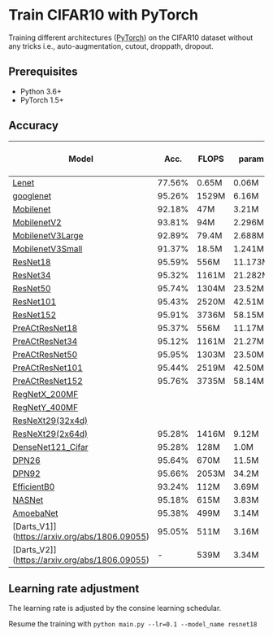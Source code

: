 # Train CIFAR10 with PyTorch

Training different architectures ([PyTorch](http://pytorch.org/)) on the CIFAR10 dataset without any tricks i.e., auto-augmentation, cutout, droppath, dropout.

## Prerequisites
- Python 3.6+
- PyTorch 1.5+

## Accuracy
| Model             | Acc.        | FLOPS        | param        | training time (hours)|
| ----------------- | ----------- | -----------  | -----------  | -----------          |
| [Lenet](http://vision.stanford.edu/cs598_spring07/papers/Lecun98.pdf)|   77.56%    |0.65M | 0.06M | 0.63 |
| [googlenet](https://arxiv.org/pdf/1409.4842.pdf)      |   95.26%    |1529M | 6.16M | 6.16 |
| [Mobilenet](https://arxiv.org/pdf/1704.04861.pdf)     |   92.18%    |47M   | 3.21M | 0.85 |
| [MobilenetV2](https://arxiv.org/pdf/1801.04381.pdf)   |   93.81%    | 94M  | 2.296M| 1.95 |
|[MobilenetV3Large](https://arxiv.org/pdf/1905.02244.pdf)|   92.89%   | 79.4M| 2.688M| 1.76 |
|[MobilenetV3Small](https://arxiv.org/pdf/1905.02244.pdf)|   91.37%   | 18.5M| 1.241M| 1.08 |
| [ResNet18](https://arxiv.org/abs/1512.03385)          | 95.59%      | 556M |11.173M| 1.61 |
| [ResNet34](https://arxiv.org/abs/1512.03385)          | 95.32%      | 1161M|21.282M| 1.99 |
| [ResNet50](https://arxiv.org/abs/1512.03385)          | 95.74%      | 1304M|23.52M | 4.36 |
| [ResNet101](https://arxiv.org/abs/1512.03385)         | 95.43%      | 2520M|42.51M | 7.07 |
| [ResNet152](https://arxiv.org/abs/1512.03385)         | 95.91%      | 3736M|58.15M | 9.99 |
| [PreACtResNet18](https://arxiv.org/pdf/1603.05027.pdf)| 95.37%      | 556M |11.17M | 1.22 |
| [PreACtResNet34](https://arxiv.org/pdf/1603.05027.pdf)| 95.12%      | 1161M|21.27M | 1.96 |
| [PreACtResNet50](https://arxiv.org/pdf/1603.05027.pdf)| 95.95%      | 1303M|23.50M | 4.28 |
|[PreACtResNet101](https://arxiv.org/pdf/1603.05027.pdf)| 95.44%      | 2519M|42.50M | 6.98 |
|[PreACtResNet152](https://arxiv.org/pdf/1603.05027.pdf)| 95.76%      | 3735M|58.14M | 9.92 |
| [RegNetX_200MF](https://arxiv.org/abs/2003.13678)     |       |
| [RegNetY_400MF](https://arxiv.org/abs/2003.13678)     |      |
| [ResNeXt29(32x4d)](https://arxiv.org/abs/1611.05431)  |    |
| [ResNeXt29(2x64d)](https://arxiv.org/abs/1611.05431)  | 95.28%      | 1416M| 9.12M | 4.39 |
| [DenseNet121_Cifar](https://arxiv.org/abs/1608.06993) | 95.28%      | 128M | 1.0M  | 2.46 |
| [DPN26](https://arxiv.org/abs/1707.01629)             | 95.64%      | 670M | 11.5M | 5.69 |
| [DPN92](https://arxiv.org/abs/1707.01629)             | 95.66%      |2053M | 34.2M |15.43 |
| [EfficientB0](https://arxiv.org/pdf/1905.11946.pdf)   | 93.24%      | 112M | 3.69M | 2.92 |
| [NASNet](https://arxiv.org/pdf/1905.11946.pdf)        | 95.18%      | 615M | 3.83M | 14.7 |
| [AmoebaNet](https://arxiv.org/abs/1802.01548)         | 95.38%      | 499M | 3.14M | 11.99|
| [Darts_V1]](https://arxiv.org/abs/1806.09055)         | 95.05%      | 511M | 3.16M | 11.69|
| [Darts_V2]](https://arxiv.org/abs/1806.09055)         | -      | 539M | 3.34M | -|

## Learning rate adjustment
The learning rate is adjusted by the consine learning schedular.

Resume the training with `python main.py --lr=0.1 --model_name resnet18`
